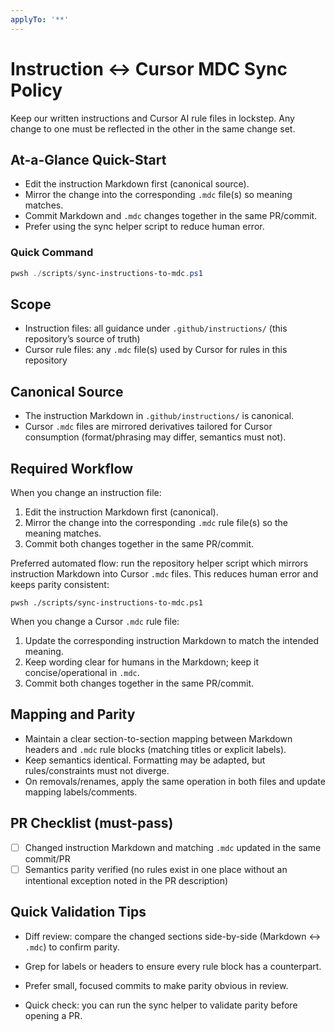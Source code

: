 ```yaml
---
applyTo: '**'
---
```


# Instruction ↔ Cursor MDC Sync Policy

Keep our written instructions and Cursor AI rule files in lockstep. Any change to one must be reflected in the other in the same change set.

## At-a-Glance Quick-Start

- Edit the instruction Markdown first (canonical source).
- Mirror the change into the corresponding `.mdc` file(s) so meaning matches.
- Commit Markdown and `.mdc` changes together in the same PR/commit.
- Prefer using the sync helper script to reduce human error.

### Quick Command
```powershell
pwsh ./scripts/sync-instructions-to-mdc.ps1
```

## Scope

- Instruction files: all guidance under `.github/instructions/` (this repository’s source of truth)
- Cursor rule files: any `.mdc` file(s) used by Cursor for rules in this repository

## Canonical Source

- The instruction Markdown in `.github/instructions/` is canonical.
- Cursor `.mdc` files are mirrored derivatives tailored for Cursor consumption (format/phrasing may differ, semantics must not).

## Required Workflow

When you change an instruction file:

1) Edit the instruction Markdown first (canonical).
2) Mirror the change into the corresponding `.mdc` rule file(s) so the meaning matches.
3) Commit both changes together in the same PR/commit.

Preferred automated flow: run the repository helper script which mirrors instruction Markdown into Cursor `.mdc` files. This reduces human error and keeps parity consistent:

```pwsh
pwsh ./scripts/sync-instructions-to-mdc.ps1
```

When you change a Cursor `.mdc` rule file:

1) Update the corresponding instruction Markdown to match the intended meaning.
2) Keep wording clear for humans in the Markdown; keep it concise/operational in `.mdc`.
3) Commit both changes together in the same PR/commit.

## Mapping and Parity

- Maintain a clear section-to-section mapping between Markdown headers and `.mdc` rule blocks (matching titles or explicit labels).
- Keep semantics identical. Formatting may be adapted, but rules/constraints must not diverge.
- On removals/renames, apply the same operation in both files and update mapping labels/comments.

## PR Checklist (must-pass)

- [ ] Changed instruction Markdown and matching `.mdc` updated in the same commit/PR
- [ ] Semantics parity verified (no rules exist in one place without an intentional exception noted in the PR description)

## Quick Validation Tips

- Diff review: compare the changed sections side-by-side (Markdown ↔ `.mdc`) to confirm parity.
- Grep for labels or headers to ensure every rule block has a counterpart.
- Prefer small, focused commits to make parity obvious in review.

- Quick check: you can run the sync helper to validate parity before opening a PR.


